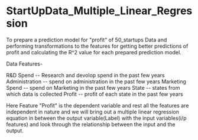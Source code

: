 # StartUpData_Multiple_Linear_Regression
To prepare a prediction model for "profit" of 50_startups Data and performing transformations to the features for getting better predictions of profit and calculating the  R^2 value for each prepared prediction  model.



Data Features-

R&D Spend -- Research and devolop spend in the past few years
Administration -- spend on administration in the past few years
Marketing Spend -- spend on Marketing in the past few years
State -- states from which data is collected
Profit  -- profit of each state in the past few years


Here Feature "Profit" is the dependent variable and rest all the features are independent in nature and we will bring out a multiple linear regression equation in between the output variable(Label) with the input variables(i/p features) and look through the relationship between the input and the output.
